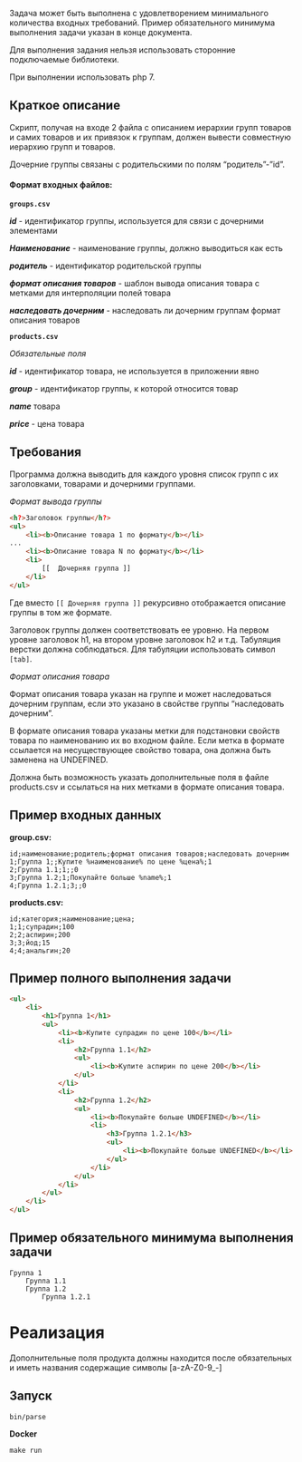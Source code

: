 Задача может быть выполнена с удовлетворением минимального количества входных требований. Пример обязательного минимума выполнения задачи указан в конце документа.

Для выполнения задания нельзя использовать сторонние подключаемые библиотеки.

При выполнении использовать php 7.

## Краткое описание

Скрипт, получая на входе 2 файла с описанием иерархии групп товаров и самих товаров и их привязок к группам, должен вывести совместную иерархию групп и товаров.

Дочерние группы связаны с родительскими по полям “родитель”-”id”.

#### Формат входных файлов:

**`groups.csv`**

**_id_** - идентификатор группы, используется для связи с дочерними элементами

**_Наименование_** - наименование группы, должно выводиться как есть

**_родитель_** - идентификатор родительской группы

**_формат описания товаров_** - шаблон вывода описания товара с метками для интерполяции полей товара

**_наследовать дочерним_** - наследовать ли дочерним группам формат описания товаров

**`products.csv`**

_Обязательные поля_

**_id_** - идентификатор товара, не используется в приложении явно

**_group_** - идентификатор группы, к которой относится товар

**_name_** товара

**_price_** - цена товара

## Требования

Программа должна выводить для каждого уровня список групп с их заголовками, товарами и дочерними группами.

_Формат вывода группы_

```html
<h?>Заголовок группы</h?>
<ul>
    <li><b>Описание товара 1 по формату</b></li>
...
    <li><b>Описание товара N по формату</b></li>
    <li>
        [[  Дочерняя группа ]]
    </li>
</ul>
```


Где вместо `[[ Дочерняя группа ]]` рекурсивно отображается описание группы в том же формате.

Заголовок группы должен соответствовать ее уровню. На первом уровне заголовок h1, на втором уровне заголовок h2 и т.д. Табуляция верстки должна соблюдаться. Для табуляции использовать символ `[tab]`.

_Формат описания товара_

Формат описания товара указан на группе и может наследоваться дочерним группам, если это указано в свойстве группы “наследовать дочерним”.

В формате описания товара указаны метки для подстановки свойств товара по наименованию их во входном файле. Если метка в формате ссылается на несуществующее свойство товара, она должна быть заменена на UNDEFINED.

Должна быть возможность указать дополнительные поля в файле products.csv и ссылаться на них метками в формате описания товара.

## Пример входных данных

**group.csv:**

```csv
id;наименование;родитель;формат описания товаров;наследовать дочерним
1;Группа 1;;Купите %наименование% по цене %цена%;1
2;Группа 1.1;1;;0
3;Группа 1.2;1;Покупайте больше %name%;1
4;Группа 1.2.1;3;;0
```

**products.csv:**

```csv
id;категория;наименование;цена;
1;1;супрадин;100
2;2;аспирин;200
3;3;йод;15
4;4;анальгин;20
```

## Пример полного выполнения задачи

```html
<ul>
    <li>
        <h1>Группа 1</h1>
        <ul>
            <li><b>Купите супрадин по цене 100</b></li>
            <li>
                <h2>Группа 1.1</h2>
                <ul>
                    <li><b>Купите аспирин по цене 200</b></li>
                </ul>
            </li>
            <li>
                <h2>Группа 1.2</h2>
                <ul>
                    <li><b>Покупайте больше UNDEFINED</b></li>
                    <li>
                        <h3>Группа 1.2.1</h3>
                        <ul>
                            <li><b>Покупайте больше UNDEFINED</b></li>
                        </ul>
                    </li>
                </ul>
            </li>
        </ul>
    </li>
</ul>
```

## Пример обязательного минимума выполнения задачи

```text
Группа 1
    Группа 1.1
    Группа 1.2
        Группа 1.2.1
```

# Реализация

Дополнительные поля продукта должны находится после обязательных и иметь названия содержащие символы [a-zA-Z0-9_-]

## Запуск

```shell script
bin/parse
```

**Docker**

```shell script
make run 
```
